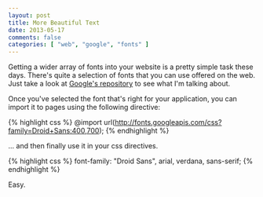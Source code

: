 ```yaml
---
layout: post
title: More Beautiful Text
date: 2013-05-17
comments: false
categories: [ "web", "google", "fonts" ]
---
```


Getting a wider array of fonts into your website is a pretty simple task these days. There's quite a selection of fonts that you can use offered on the web. Just take a look at [Google's repository](http://www.google.com/fonts/) to see what I'm talking about.

Once you've selected the font that's right for your application, you can import it to pages using the following directive:

{% highlight css %}
@import url(http://fonts.googleapis.com/css?family=Droid+Sans:400,700);
{% endhighlight %}

... and then finally use it in your css directives.

{% highlight css %}
font-family: "Droid Sans", arial, verdana, sans-serif;
{% endhighlight %}

Easy.